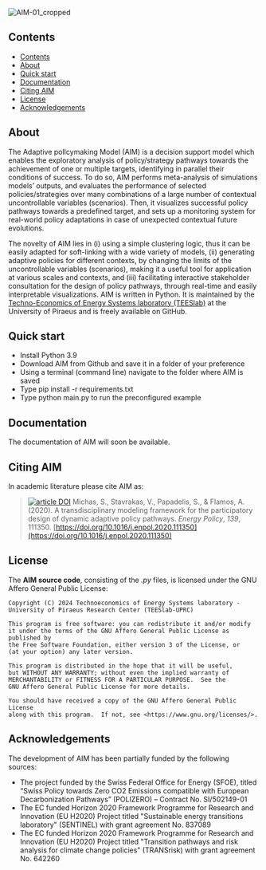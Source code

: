 ![AIM-01_cropped](https://github.com/user-attachments/assets/4b4474d7-7416-4064-9a08-6f17f363098e)

## Contents
- [Contents](#contents)
- [About](#about)
- [Quick start](#quick-start)
- [Documentation](#documentation)
- [Citing ΑΙΜ](#citing-bsam)
- [License](#license)
- [Acknowledgements](#acknowledgements)

## About
The Adaptive polIcymaking Model (AIM) is a decision support model which enables the exploratory analysis of policy/strategy pathways towards the achievement of one or multiple targets, identifying in parallel their conditions of success. To do so, AIM performs meta-analysis of simulations models’ outputs, and evaluates the performance of selected policies/strategies over many combinations of a large number of contextual uncontrollable variables (scenarios). Then, it visualizes successful policy pathways towards a predefined target, and sets up a monitoring system for real-world policy adaptations in case of unexpected contextual future evolutions.

The novelty of AIM lies in (i) using a simple clustering logic, thus it can be easily adapted for soft-linking with a wide variety of models, (ii) generating adaptive policies for different contexts, by changing the limits of the uncontrollable variables (scenarios), making it a useful tool for application at various scales and contexts, and (iii) facilitating interactive stakeholder consultation for the design of policy pathways, through real-time and easily interpretable visualizations. ΑΙΜ is written in Python. It is maintained by the [Techno-Economics of Energy Systems laboratory (TEESlab)](https://teeslab.unipi.gr) at the University of Piraeus and is freely available on GitHub. 

## Quick start
* Install Python 3.9
* Download ΑΙΜ from Github and save it in a folder of your preference
* Using a terminal (command line) navigate to the folder where ΑΙΜ is saved 
* Type pip install -r requirements.txt
* Type python main.py to run the preconfigured example

## Documentation
The documentation of AIM will soon be available.

## Citing AIM
In academic literature please cite AIM as: 
>[![article DOI](https://img.shields.io/badge/article-10.1016/j.egyr.2021.07.052-blue)](https://doi.org/10.1016/j.enpol.2020.111350) Michas, S., Stavrakas, V., Papadelis, S., & Flamos, A. (2020). A transdisciplinary modeling framework for the participatory design of dynamic adaptive policy pathways. *Energy Policy*, *139*, 111350. [https://doi.org/10.1016/j.enpol.2020.111350](https://doi.org/10.1016/j.enpol.2020.111350)


## License
The **AIM source code**, consisting of the *.py* files, is licensed under the GNU Affero General Public License:

    Copyright (C) 2024 Technoeconomics of Energy Systems laboratory - University of Piraeus Research Center (TEESlab-UPRC)

    This program is free software: you can redistribute it and/or modify
    it under the terms of the GNU Affero General Public License as published by
    the Free Software Foundation, either version 3 of the License, or
    (at your option) any later version.

    This program is distributed in the hope that it will be useful,
    but WITHOUT ANY WARRANTY; without even the implied warranty of
    MERCHANTABILITY or FITNESS FOR A PARTICULAR PURPOSE.  See the
    GNU Affero General Public License for more details.

    You should have received a copy of the GNU Affero General Public License
    along with this program.  If not, see <https://www.gnu.org/licenses/>.

## Acknowledgements
The development of AIM has been partially funded by the following sources:
* The project funded by the Swiss Federal Office for Energy (SFOE), titled “Swiss Policy towards Zero CO2 Emissions compatible with European Decarbonization Pathways” (POLIZERO) – Contract No. SI/502149-01 
* The EC funded Horizon 2020 Framework Programme for Research and Innovation (EU H2020) Project titled "Sustainable energy transitions laboratory" (SENTINEL) with grant agreement No. 837089
* The EC funded Horizon 2020 Framework Programme for Research and Innovation (EU H2020) Project titled "Transition pathways and risk analysis for climate change policies" (TRANSrisk) with grant agreement No. 642260
